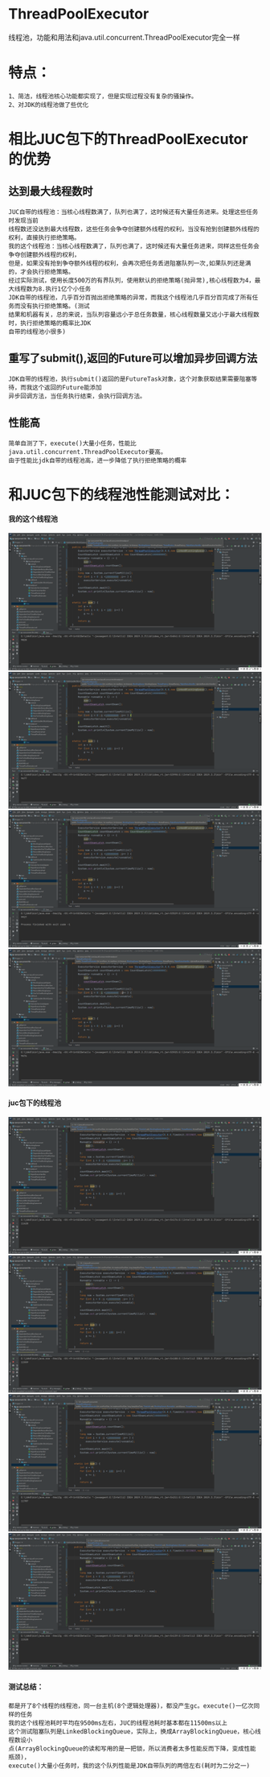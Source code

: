 # ThreadPoolExecutor
 线程池，功能和用法和java.util.concurrent.ThreadPoolExecutor完全一样

# 特点：
    1、简洁，线程池核心功能都实现了，但是实现过程没有复杂的骚操作。
    2、对JDK的线程池做了些优化
    
# 相比JUC包下的ThreadPoolExecutor的优势
## 达到最大线程数时
    JUC自带的线程池：当核心线程数满了，队列也满了，这时候还有大量任务进来。处理这些任务时发现当前
    线程数还没达到最大线程数，这些任务会争夺创建额外线程的权利，当没有抢到创建额外线程的权利，直接执行拒绝策略。
    我的这个线程池：当核心线程数满了，队列也满了，这时候还有大量任务进来，同样这些任务会争夺创建额外线程的权利，
    但是，如果没有抢到争夺额外线程的权利，会再次把任务丢进阻塞队列一次,如果队列还是满的，才会执行拒绝策略。
    经过实际测试，使用长度500万的有界队列，使用默认的拒绝策略(抛异常),核心线程数为4，最大线程数为8.执行1亿个小任务
    JDK自带的线程池，几乎百分百抛出拒绝策略的异常，而我这个线程池几乎百分百完成了所有任务而没有执行拒绝策略。(测试
    结果和机器有关，总的来说，当队列容量远小于总任务数量，核心线程数量又远小于最大线程数时，执行拒绝策略的概率比JDK
    自带的线程池小很多)
## 重写了submit(),返回的Future可以增加异步回调方法
    JDK自带的线程池，执行submit()返回的是FutureTask对象，这个对象获取结果需要阻塞等待，而我这个返回的Future能添加
    异步回调方法，当任务执行结束，会执行回调方法。
## 性能高
    简单自测了下，execute()大量小任务，性能比java.util.concurrent.ThreadPoolExecutor要高。
    由于性能比jdk自带的线程池高，进一步降低了执行拒绝策略的概率
# 和JUC包下的线程池性能测试对比：
#### 我的这个线程池
![mine](https://github.com/65487123/zp-concurrent-lib/raw/master/picture/17e46afea8b693c21f31c3bed30cb23.png)
![mine](https://github.com/65487123/zp-concurrent-lib/raw/master/picture/335ee85b1de0caa4b6e7ecb158fcba4.png)
![mine](https://github.com/65487123/zp-concurrent-lib/raw/master/picture/41d725ebbebf2da2b3a93898d2cd7c7.png)
![mine](https://github.com/65487123/zp-concurrent-lib/raw/master/picture/6c1c76b7fe5cc93106cff16071b950c.png)
#### juc包下的线程池
![juc](https://github.com/65487123/zp-concurrent-lib/raw/master/picture/33d70612020ee6c861647eaad84f193.png)
![juc](https://github.com/65487123/zp-concurrent-lib/raw/master/picture/36d77a43dba6a0fc32022881447b557.png)
![juc](https://github.com/65487123/zp-concurrent-lib/raw/master/picture/bc457ce89625f89c3907c2df16d3867.png)
![juc](https://github.com/65487123/zp-concurrent-lib/raw/master/picture/f5fac0f42dec89700b7726eca828128.png)

#### 测试总结：
    都是开了8个线程的线程池，同一台主机(8个逻辑处理器)，都没产生gc。execute()一亿次同样的任务
    我的这个线程池耗时平均在9500ms左右，JUC的线程池耗时基本都在11500ms以上
    这个测试阻塞队列是LinkedBlockingQueue，实际上，换成ArrayBlockingQueue，核心线程数设小
    点(ArrayBlockingQueue的读和写用的是一把锁，所以消费者太多性能反而下降，变成性能瓶颈)，
    execute()大量小任务时，我的这个队列性能是JDK自带队列的两倍左右(耗时为二分之一)
    
